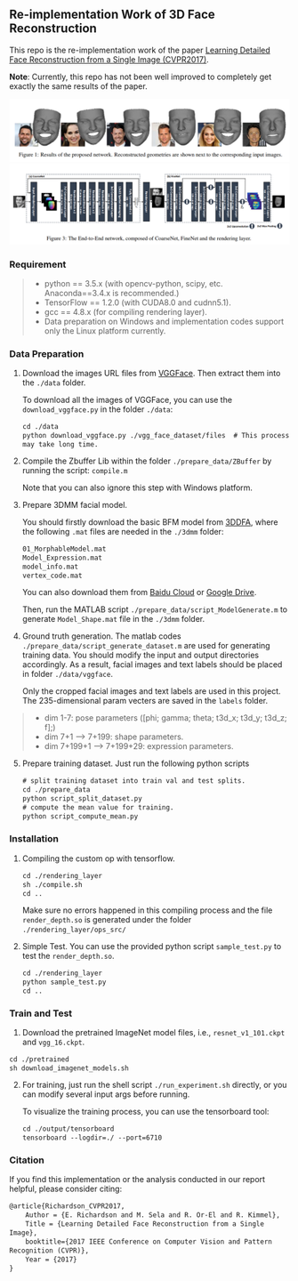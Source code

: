 

## Re-implementation Work of 3D Face Reconstruction

This repo is the re-implementation work of the paper [Learning Detailed Face Reconstruction from a Single Image (CVPR2017)](http://openaccess.thecvf.com/content_cvpr_2017/papers/Richardson_Learning_Detailed_Face_CVPR_2017_paper.pdf).

**Note**: Currently, this repo has not been well improved to completely get exactly the same results of the paper.

![results](./paper_info/result_im.png)
![framework](./paper_info/framework.png)

### Requirement

> * python == 3.5.x (with opencv-python, scipy, etc. Anaconda==3.4.x is recommended.)
> * TensorFlow == 1.2.0 (with CUDA8.0 and cudnn5.1).
> * gcc == 4.8.x (for compiling rendering layer).
> * Data preparation on Windows and implementation codes support only the Linux platform currently.


### Data Preparation

1. Download the images URL files from [VGGFace](http://www.robots.ox.ac.uk/~vgg/data/vgg_face/). Then extract them into the `./data` folder.      

    To download all the images of VGGFace, you can use the `download_vggface.py` in the folder `./data`:
	```shell
	cd ./data
	python download_vggface.py ./vgg_face_dataset/files  # This process may take long time.
	```

2. Compile the Zbuffer Lib within the folder `./prepare_data/ZBuffer` by running the script: `compile.m`

    Note that you can also ignore this step with Windows platform.

3. Prepare 3DMM facial model.    

    You should firstly download the basic BFM model from [3DDFA](http://www.cbsr.ia.ac.cn/users/xiangyuzhu/projects/3DDFA/main.htm), where the following `.mat` files are needed in the `./3dmm` folder:    
	```shell
	01_MorphableModel.mat
	Model_Expression.mat
	model_info.mat
	vertex_code.mat
	```

    You can also download them from [Baidu Cloud](https://pan.baidu.com/s/1S_mJMFUxc_9FSw4eMGdVKw) or [Google Drive](https://drive.google.com/drive/folders/1b0m7W9SwwZyHqk4XnzEFjdvvsvJbL_TO?usp=sharing).    

    Then, run the MATLAB script `./prepare_data/script_ModelGenerate.m` to generate `Model_Shape.mat` file in the `./3dmm` folder.

4. Ground truth generation. The matlab codes `./prepare_data/script_generate_dataset.m` are used for generating training data. You should modify the input and output directories accordingly. As a result, facial images and text labels should be placed in folder `./data/vggface`.    

    Only the cropped facial images and text labels are used in this project. The 235-dimensional param vecters are saved in the `labels` folder.    
> * dim 1-7: pose parameters ([phi; gamma; theta; t3d_x; t3d_y; t3d_z; f];)    
> * dim 7+1 --> 7+199: shape parameters.    
> * dim 7+199+1 --> 7+199+29: expression parameters.    

5. Prepare training dataset. Just run the following python scripts

	```shell
	# split training dataset into train val and test splits.
	cd ./prepare_data
	python script_split_dataset.py
	# compute the mean value for training.
	python script_compute_mean.py

	```

### Installation

1. Compiling the custom op with tensorflow.    
	```shell
	cd ./rendering_layer
	sh ./compile.sh
	cd ..

	```
    Make sure no errors happened in this compiling process and the file `render_depth.so` is generated under the folder `./rendering_layer/ops_src/`

2. Simple Test. You can use the provided python script `sample_test.py` to test the `render_depth.so`.   
	```shell
	cd ./rendering_layer
	python sample_test.py
	cd ..
	```

### Train and Test


1. Download the pretrained ImageNet model files, i.e., `resnet_v1_101.ckpt` and `vgg_16.ckpt`.

```shell
cd ./pretrained
sh download_imagenet_models.sh
```

2. For training, just run the shell script `./run_experiment.sh` directly, or you can modify several input args before running.

    To visualize the training process, you can use the tensorboard tool:  
	
	```shell
	cd ./output/tensorboard
	tensorboard --logdir=./ --port=6710
	```

### Citation
If you find this implementation or the analysis conducted in our report helpful, please consider citing:

    @article{Richardson_CVPR2017,
        Author = {E. Richardson and M. Sela and R. Or-El and R. Kimmel},
        Title = {Learning Detailed Face Reconstruction from a Single Image},
        booktitle={2017 IEEE Conference on Computer Vision and Pattern Recognition (CVPR)},
        Year = {2017}
    }
